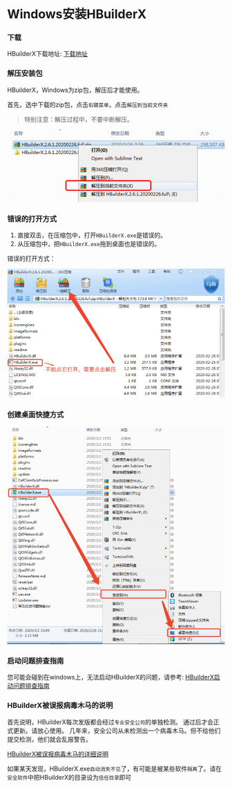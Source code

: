 # Windows安装HBuilderX

### 下载

HBuilderX下载地址: [下载地址](https://www.dcloud.io/hbuilderx.html)

### 解压安装包

HBuilderX，Windows为zip包，解压后才能使用。

首先，选中下载的zip包，点击`右键菜单`，点击`解压到当前文件夹`

> 特别注意：解压过程中，不要中断解压。

<img src="/static/snapshots/tutorial/install_windows.png" />

### 错误的打开方式

1. 直接双击，在压缩包中，打开`HBuilderX.exe`是错误的。
2. 从压缩包中，把`HBuilderX.exe`拖到桌面也是错误的。

错误的打开方式：

<img src="/static/snapshots/tutorial/windows_error_open.min.png" style="zoom:80%" />

### 创建桌面快捷方式

<img src="/static/snapshots/tutorial/create_shortcut.png" style="zoom:80%" />

### 启动问题排查指南

您可能会碰到在windows上，无法启动HBuilderX的问题，请参考: [HBuilderX启动问题排查指南](/Tutorial/Question/WindowsStart)

### HBuilderX被误报病毒木马的说明

首先说明，HBuilderX每次发版都会经过`专业安全公司`的单独检测。 通过后才会正式更新。请放心使用。 几年来，安全公司从未检测出一个病毒木马。但不给他们提交检测，他们就会乱报警告。

[HBuilderX被误报病毒木马的详细说明](/Tutorial/Security)

如果某天发现，HBuilderX.exe`自动消失不见`了，有可能是被某些软件`隔离`了。请在`安全软件`中把HBuilderX的目录设为`信任目录`即可

